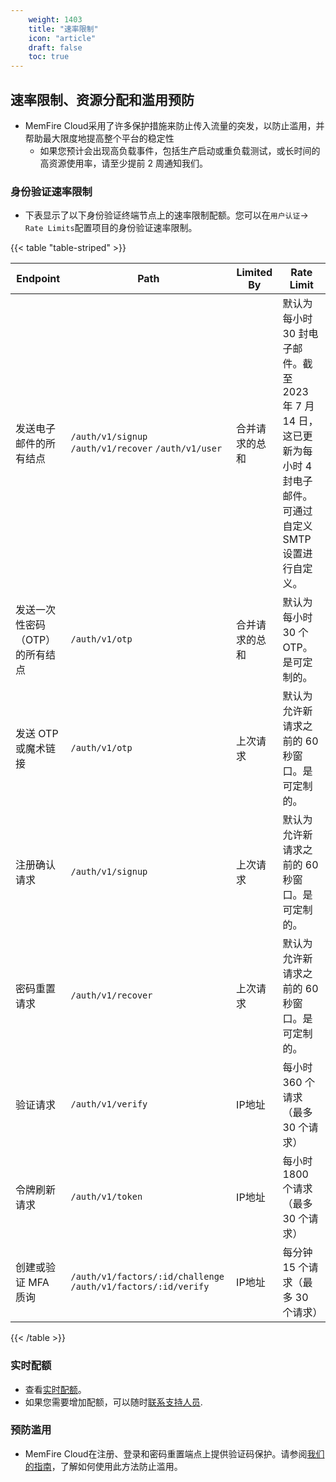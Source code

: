 ```yaml
---
    weight: 1403
    title: "速率限制"
    icon: "article"
    draft: false
    toc: true
---
```



## 速率限制、资源分配和滥用预防

- MemFire Cloud采用了许多保护措施来防止传入流量的突发，以防止滥用，并帮助最大限度地提高整个平台的稳定性
  - 如果您预计会出现高负载事件，包括生产启动或重负载测试，或长时间的高资源使用率，请至少提前 2 周通知我们。

### 身份验证速率限制

- 下表显示了以下身份验证终端节点上的速率限制配额。您可以在`用户认证`-> `Rate Limits`配置项目的身份验证速率限制。

{{< table "table-striped" >}}

| Endpoint                                         | Path                                                           | Limited By               | Rate Limit                                                                                                                                 |
| ------------------------------------------------ | -------------------------------------------------------------- | ------------------------ | ------------------------------------------------------------------------------------------------------------------------------------------ |
| 发送电子邮件的所有结点                   | `/auth/v1/signup` `/auth/v1/recover` `/auth/v1/user`       | 合并请求的总和 | 默认为每小时 30 封电子邮件。截至 2023 年 7 月 14 日，这已更新为每小时 4 封电子邮件。可通过自定义 SMTP 设置进行自定义。 |
| 发送一次性密码 （OTP） 的所有结点 | `/auth/v1/otp`                                                 | 合并请求的总和 | 默认为每小时 30 个 OTP。是可定制的。                                                                                             |
| 发送 OTP 或魔术链接                          | `/auth/v1/otp`                                                 | 上次请求             | 默认为允许新请求之前的 60 秒窗口。是可定制的。                                                            |
| 注册确认请求                     | `/auth/v1/signup`                                              | 上次请求             | 默认为允许新请求之前的 60 秒窗口。是可定制的。                                                            |
| 密码重置请求                           | `/auth/v1/recover`                                             | 上次请求             | 默认为允许新请求之前的 60 秒窗口。是可定制的。                                                            |
| 验证请求                            | `/auth/v1/verify`                                              | IP地址               | 每小时 360 个请求（最多 30 个请求）                                                                                   |
| 令牌刷新请求                           | `/auth/v1/token`                                               | IP地址               | 每小时 1800 个请求（最多 30 个请求）                                                                                   |
| 创建或验证 MFA 质询                | `/auth/v1/factors/:id/challenge` `/auth/v1/factors/:id/verify` | IP地址               | 每分钟 15 个请求（最多 30 个请求）                                                                                     |
{{< /table >}}

### 实时配额

- 查看[实时配额](/docs/app/development_guide/realtime/deep-dive/quotas)。
- 如果您需要增加配额，可以随时[联系支持人员](/docs/contactus/).

### 预防滥用

- MemFire Cloud在注册、登录和密码重置端点上提供验证码保护。请参阅[我们的指南](/docs/app/development_guide/auth/auth-captcha)，了解如何使用此方法防止滥用。


